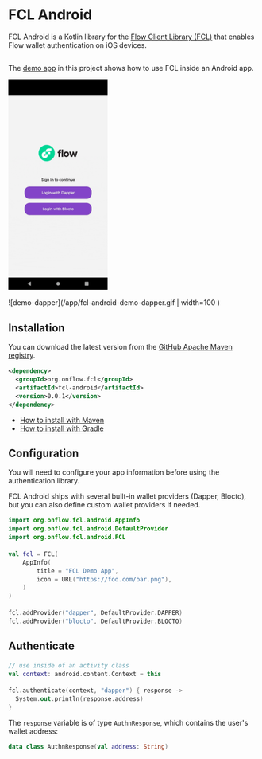 # FCL Android

FCL Android is a Kotlin library for the [Flow Client Library (FCL)](https://docs.onflow.org/fcl/)
that enables Flow wallet authentication on iOS devices.

##

The [demo app](/app) in this project shows how to use FCL inside an Android app.

<img src="/app/fcl-android-demo-dapper.gif" width="200" />

![demo-dapper](/app/fcl-android-demo-dapper.gif | width=100 )

## Installation

You can download the latest version from the [GitHub Apache Maven registry](https://github.com/onflow/fcl-android/packages).

```xml
<dependency>
  <groupId>org.onflow.fcl</groupId>
  <artifactId>fcl-android</artifactId>
  <version>0.0.1</version>
</dependency>
```

- [How to install with Maven](https://docs.github.com/en/packages/working-with-a-github-packages-registry/working-with-the-apache-maven-registry#installing-a-package)
- [How to install with Gradle](https://docs.github.com/en/packages/working-with-a-github-packages-registry/working-with-the-gradle-registry#using-a-published-package)

## Configuration

You will need to configure your app information before using the authentication library.

FCL Android ships with several built-in wallet providers (Dapper, Blocto),
but you can also define custom wallet providers if needed.

```kotlin
import org.onflow.fcl.android.AppInfo
import org.onflow.fcl.android.DefaultProvider
import org.onflow.fcl.android.FCL

val fcl = FCL(
    AppInfo(
        title = "FCL Demo App",
        icon = URL("https://foo.com/bar.png"),
    )
)

fcl.addProvider("dapper", DefaultProvider.DAPPER)
fcl.addProvider("blocto", DefaultProvider.BLOCTO)
```

## Authenticate 

```kotlin
// use inside of an activity class
val context: android.content.Context = this

fcl.authenticate(context, "dapper") { response ->
  System.out.println(response.address)
}
```

The `response` variable is of type `AuthnResponse`, which contains the user's wallet address:

```kotlin
data class AuthnResponse(val address: String)
```
